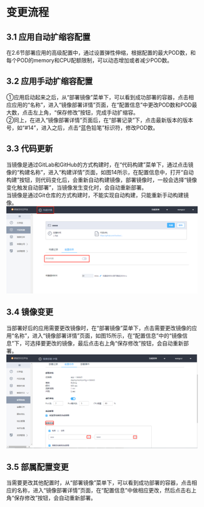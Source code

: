 # 变更流程
## 3.1 应用自动扩缩容配置
在2.6节部署应用的高级配置中，通过设置弹性伸缩，根据配置的最大POD数，和每个POD的memory和CPU配额限制，可以动态增加或者减少POD数。

## 3.2 应用手动扩缩容配置
①应用启动起来之后，从“部署镜像”菜单下，可以看到成功部署的容器，点击相应应用的“名称”，进入“镜像部署详情”页面，在“配置信息”中更改POD数和POD最大数，点击左上角，“保存修改”按钮，完成手动扩缩容。  
②同上，在进入“镜像部署详情”页面后，在“部署记录”下，点击最新版本的版本号，如“#14”，进入之后，点击“蓝色铅笔”标识符，修改POD数。

## 3.3 代码更新
当镜像是通过GitLab和GitHub的方式构建时，在“代码构建”菜单下，通过点击镜像的“构建名称”，进入“构建详情”页面，如图14所示，在配置信息中，打开“自动构建”按钮，则代码变化后，会重新自动构建镜像，部署镜像时，一般会选择“镜像变化触发自动部署”，当镜像发生变化时，会自动重新部署。  
当镜像是通过Git仓库的方式构建时，不能实现自动构建，只能重新手动构建镜像。
![图14](/part2/figures/Figure14.png '图14')  

## 3.4 镜像变更
当部署好后的应用需要更改镜像时，在“部署镜像”菜单下，点击需要更改镜像的应用“名称”，进入“镜像部署详情”页面，如图15所示，在“配置信息”中的“镜像信息”下，可选择要更改的镜像，最后点击右上角“保存修改”按钮，会自动重新部署。  
![图15](/part2/figures/Figure15.png '图15')

## 3.5 部属配置变更
当需要更改其他配置时，从“部署镜像”菜单下，可以看到成功部署的容器，点击相应的名称，进入“镜像部署详情”页面，在“配置信息”中做相应更改，然后点击右上角“保存修改”按钮，会自动重新部署。 

